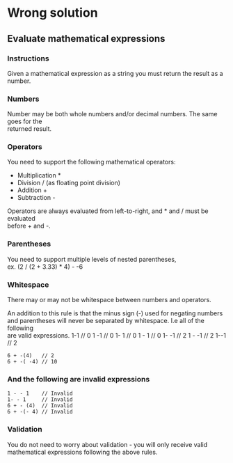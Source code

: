 # Wrong solution
## Evaluate mathematical expressions

### Instructions
Given a mathematical expression as a string you must return the result as a  
number.
### Numbers
Number may be both whole numbers and/or decimal numbers. The same goes for the  
returned result.

### Operators

You need to support the following mathematical operators:
* Multiplication *
* Division / (as floating point division)
* Addition +
* Subtraction -

Operators are always evaluated from left-to-right, and * and / must be evaluated  
before + and -.

### Parentheses

You need to support multiple levels of nested parentheses,  
ex. (2 / (2 + 3.33) * 4) - -6

### Whitespace

There may or may not be whitespace between numbers and operators.

An addition to this rule is that the minus sign (-) used for negating numbers  
and parentheses will never be separated by whitespace. I.e all of the following  
are valid expressions.
    1-1    // 0
    1 -1   // 0
    1- 1   // 0
    1 - 1  // 0
    1- -1  // 2
    1 - -1 // 2
    1--1   // 2
    
    6 + -(4)   // 2
    6 + -( -4) // 10
### And the following are invalid expressions

    1 - - 1    // Invalid
    1- - 1     // Invalid
    6 + - (4)  // Invalid
    6 + -(- 4) // Invalid

### Validation
You do not need to worry about validation - you will only receive valid  
mathematical expressions following the above rules.
